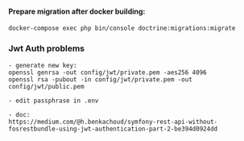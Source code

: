 #### Prepare migration after docker building:
```
docker-compose exec php bin/console doctrine:migrations:migrate
```

### Jwt Auth problems
```
- generate new key:
openssl genrsa -out config/jwt/private.pem -aes256 4096
openssl rsa -pubout -in config/jwt/private.pem -out config/jwt/public.pem

- edit passphrase in .env

- doc:
https://medium.com/@h.benkachoud/symfony-rest-api-without-fosrestbundle-using-jwt-authentication-part-2-be394d0924dd
```